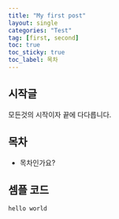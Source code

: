 ```yaml
---
title: "My first post"
layout: single
categories: "Test"
tag: [first, second]
toc: true
toc_sticky: true
toc_label: 목차 
---
```


## 시작글

모든것의 시작이자 끝에 다다릅니다.

## 목차

- 목차인가요?

## 셈플 코드

```java
hello world
```